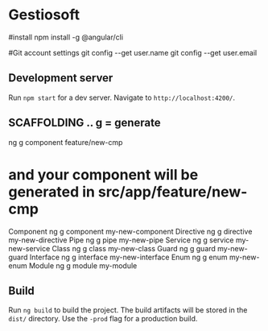 # Gestiosoft

#install
npm install -g @angular/cli


#Git account settings
git config --get user.name
git config --get user.email


## Development server
Run `npm start` for a dev server. Navigate to `http://localhost:4200/`. 

## SCAFFOLDING ..  g = generate
ng g component feature/new-cmp
# and your component will be generated in src/app/feature/new-cmp 
Component	ng g component my-new-component
Directive	ng g directive my-new-directive
Pipe	    ng g pipe my-new-pipe
Service	    ng g service my-new-service
Class	    ng g class my-new-class
Guard	    ng g guard my-new-guard
Interface	ng g interface my-new-interface
Enum	    ng g enum my-new-enum
Module	    ng g module my-module



## Build
Run `ng build` to build the project. 
The build artifacts will be stored in the `dist/` directory. 
Use the `-prod` flag for a production build.
